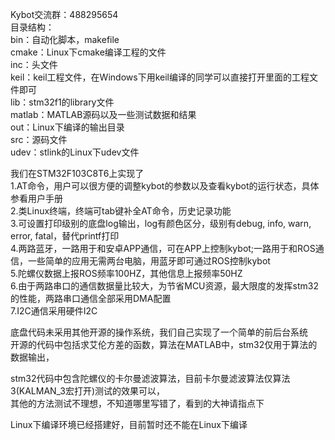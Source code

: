 Kybot交流群：488295654   
目录结构：  
bin：自动化脚本，makefile  
cmake：Linux下cmake编译工程的文件  
inc：头文件  
keil：keil工程文件，在Windows下用keil编译的同学可以直接打开里面的工程文件即可  
lib：stm32f1的library文件  
matlab：MATLAB源码以及一些测试数据和结果  
out：Linux下编译的输出目录  
src：源码文件  
udev：stlink的Linux下udev文件  

我们在STM32F103C8T6上实现了   
1.AT命令，用户可以很方便的调整kybot的参数以及查看kybot的运行状态，具体参看用户手册   
2.类Linux终端，终端可tab键补全AT命令，历史记录功能   
3.可设置打印级别的底盘log输出，log有颜色区分，级别有debug, info, warn, error, fatal，替代printf打印   
4.两路蓝牙，一路用于和安卓APP通信，可在APP上控制kybot;一路用于和ROS通信，一些简单的应用无需两台电脑，用蓝牙即可通过ROS控制kybot  
5.陀螺仪数据上报ROS频率100HZ，其他信息上报频率50HZ  
6.由于两路串口的通信数据量比较大，为节省MCU资源，最大限度的发挥stm32的性能，两路串口通信全部采用DMA配置  
7.I2C通信采用硬件I2C  

底盘代码未采用其他开源的操作系统，我们自己实现了一个简单的前后台系统  
开源的代码中包括求艾伦方差的函数，算法在MATLAB中，stm32仅用于算法的数据输出， 

stm32代码中包含陀螺仪的卡尔曼滤波算法，目前卡尔曼滤波算法仅算法3(KALMAN_3宏打开)测试的效果可以，  
其他的方法测试不理想，不知道哪里写错了，看到的大神请指点下  

Linux下编译环境已经搭建好，目前暂时还不能在Linux下编译   
